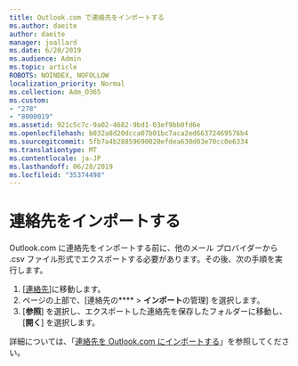 ```yaml
---
title: Outlook.com で連絡先をインポートする
ms.author: daeite
author: daeite
manager: joallard
ms.date: 6/20/2019
ms.audience: Admin
ms.topic: article
ROBOTS: NOINDEX, NOFOLLOW
localization_priority: Normal
ms.collection: Adm_O365
ms.custom:
- "278"
- "8000019"
ms.assetid: 921c5c7c-9a02-4682-9bd1-03ef9bb0fd6e
ms.openlocfilehash: b032a8d20dcca07b01bc7aca2ed66372469576b4
ms.sourcegitcommit: 5fb7a4b28859690020efdea630d03e70cc0e6334
ms.translationtype: MT
ms.contentlocale: ja-JP
ms.lasthandoff: 06/28/2019
ms.locfileid: "35374498"
---
```

# <a name="import-contacts"></a>連絡先をインポートする

Outlook.com に連絡先をインポートする前に、他のメール プロバイダーから .csv ファイル形式でエクスポートする必要があります。その後、次の手順を実行します。
  
1. [[連絡先](https://outlook.live.com/people/)]に移動します。
2. ページの上部で、[連絡先の**** \> **インポート**の管理] を選択します。
3. [**参照**] を選択し、エクスポートした連絡先を保存したフォルダーに移動し、[**開く**] を選択します。

詳細については、「[連絡先を Outlook.com にインポートする](https://support.office.com/article/285a3b55-8d93-4ac8-93df-43fffd13b2f1?wt.mc_id=Office_Outlook_com_Alchemy)」を参照してください。